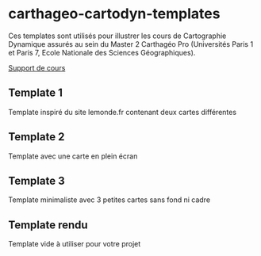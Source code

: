 # carthageo-cartodyn-templates

Ces templates sont utilisés pour illustrer les cours de Cartographie Dynamique assurés au sein du Master 2 Carthagéo Pro (Universités Paris 1 et Paris 7, Ecole Nationale des Sciences Géographiques).

[Support de cours](https://slides.com/adrienvh/m2-carthageo-carto-dyn/)

## Template 1

Template inspiré du site lemonde.fr contenant deux cartes différentes

## Template 2

Template avec une carte en plein écran

## Template 3

Template minimaliste avec 3 petites cartes sans fond ni cadre

## Template rendu

Template vide à utiliser pour votre projet
